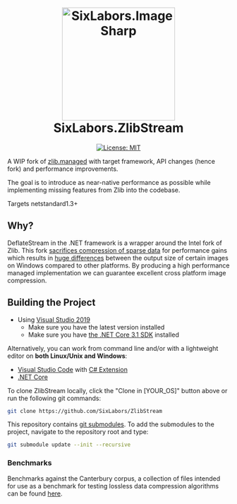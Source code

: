 <h1 align="center">

<img src="https://github.com/SixLabors/Branding/raw/master/icons/org/sixlabors.svg?sanitize=true" alt="SixLabors.ImageSharp" width="256"/>
<br/>
SixLabors.ZlibStream
</h1>

<div align="center">

[![License: MIT](https://img.shields.io/badge/License-MIT-yellow.svg)](https://opensource.org/licenses/MIT)
</div>

A WIP fork of [zlib.managed](https://github.com/Elskom/zlib.managed) with target framework, API changes (hence fork) and performance improvements.

The goal is to introduce as near-native performance as possible while implementing missing features from Zlib into the codebase.

Targets netstandard1.3+

## Why?

DeflateStream in the .NET framework is a wrapper around the Intel fork of Zlib.
 This fork [sacrifices compression of sparse data](https://github.com/dotnet/runtime/issues/28235) for performance gains which results in [huge differences](https://github.com/SixLabors/ImageSharp/issues/1027) between the output size of certain images on Windows compared to other platforms. By producing a high performance managed implementation we can guarantee excellent cross platform image compression. 
 
## Building the Project

- Using [Visual Studio 2019](https://visualstudio.microsoft.com/vs/)
  - Make sure you have the latest version installed
  - Make sure you have [the .NET Core 3.1 SDK](https://www.microsoft.com/net/core#windows) installed

Alternatively, you can work from command line and/or with a lightweight editor on **both Linux/Unix and Windows**:

- [Visual Studio Code](https://code.visualstudio.com/) with [C# Extension](https://marketplace.visualstudio.com/items?itemName=ms-vscode.csharp)
- [.NET Core](https://www.microsoft.com/net/core#linuxubuntu)

To clone ZlibStream locally, click the "Clone in [YOUR_OS]" button above or run the following git commands:

```bash
git clone https://github.com/SixLabors/ZlibStream
```

This repository contains [git submodules](https://blog.github.com/2016-02-01-working-with-submodules/). To add the submodules to the project, navigate to the repository root and type:

``` bash
git submodule update --init --recursive
```

### Benchmarks

Benchmarks against the Canterbury corpus, a collection of files intended for use as a benchmark for testing lossless data compression algorithms can be found [here](benchmarks.md).

